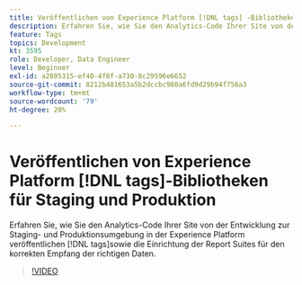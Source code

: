```yaml
---
title: Veröffentlichen von Experience Platform [!DNL tags] -Bibliotheken für Staging und Produktion
description: Erfahren Sie, wie Sie den Analytics-Code Ihrer Site von der Entwicklung zur Staging- und Produktionsumgebung in Experience Platform-Tags veröffentlichen und die Report Suites so einrichten, dass die richtigen Daten korrekt empfangen werden.
feature: Tags
topics: Development
kt: 3595
role: Developer, Data Engineer
level: Beginner
exl-id: a2805315-ef40-4f8f-a730-8c29596e6652
source-git-commit: 8212b481653a5b2dccbc980a6fd9d29b94f756a3
workflow-type: tm+mt
source-wordcount: '79'
ht-degree: 20%

---
```


# Veröffentlichen von Experience Platform [!DNL tags]-Bibliotheken für Staging und Produktion

Erfahren Sie, wie Sie den Analytics-Code Ihrer Site von der Entwicklung zur Staging- und Produktionsumgebung in der Experience Platform veröffentlichen [!DNL tags]sowie die Einrichtung der Report Suites für den korrekten Empfang der richtigen Daten.

>[!VIDEO](https://video.tv.adobe.com/v/28777/?quality=12&learn=on)
